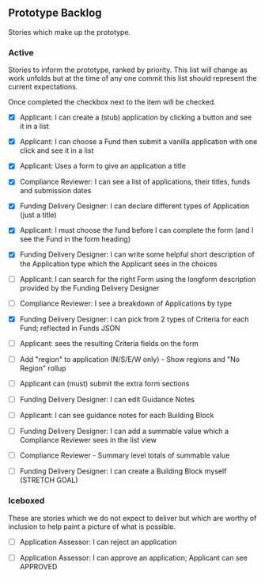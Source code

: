 
## Prototype Backlog

Stories which make up the prototype.

### Active

Stories to inform the prototype, ranked by priority. This list will change as work unfolds but at
the time of any one commit this list should represent the current expectations.

Once completed the checkbox next to the item will be checked.

- [x] Applicant: I can create a (stub) application by clicking a button and see it in a list

- [x] Applicant: I can choose a Fund then submit a vanilla application with one click and see it in a list

- [x] Applicant: Uses a form to give an application a title

- [x] Compliance Reviewer: I can see a list of applications, their titles, funds and submission dates

- [x] Funding Delivery Designer: I can declare different types of Application (just a title)

- [x] Applicant: I must choose the fund before I can complete the form (and I see the Fund in the form heading)

- [x] Funding Delivery Designer: I can write some helpful short description of the Application type which the Applicant sees in the choices

- [ ] Applicant: I can search for the right Form using the longform description provided by the Funding Delivery Designer

- [ ] Compliance Reviewer: I see a breakdown of Applications by type

- [x] Funding Delivery Designer: I can pick from 2 types of Criteria for each Fund; reflected in Funds JSON

- [ ] Applicant: sees the resulting Criteria fields on the form

- [ ] Add "region" to application (N/S/E/W only)  - Show regions and "No Region" rollup

- [ ] Applicant can (must) submit the extra form sections

- [ ] Funding Delivery Designer: I can edit Guidance Notes

- [ ] Applicant: I can see guidance notes for each Building Block

- [ ] Funding Delivery Designer: I can add a summable value which a Compliance Reviewer sees in the list view

- [ ] Compliance Reviewer - Summary level totals of summable value

- [ ] Funding Delivery Designer: I can create a Building Block myself (STRETCH GOAL)


### Iceboxed

These are stories which we do not expect to deliver but which are worthy of inclusion to help
paint a picture of what is possible.

- [ ] Application Assessor: I can reject an application

- [ ] Application Assessor: I can approve an application; Applicant can see APPROVED

